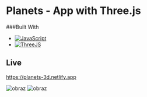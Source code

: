 # Planets - App with Three.js
###Built With
* [![JavaScript][JavaScript.img]][JavaScript-url]
* [![ThreeJS][Three.img]][Three-url]

## Live
https://planets-3d.netlify.app

![obraz](https://user-images.githubusercontent.com/82237491/222987202-1b423cec-269b-4beb-b237-200b4c935c49.png)
![obraz](https://user-images.githubusercontent.com/82237491/223103060-4b76cfa2-a033-4d12-a24e-e78f67feb32a.png)



<!-- MARKDOWN LINKS & IMAGES -->
[JavaScript.img]: https://img.shields.io/badge/JavaScript-F7DF1E?style=for-the-badge&logo=javascript&logoColor=black
[JavaScript-url]: #
[Three.img]: https://img.shields.io/badge/ThreeJs-black?style=for-the-badge&logo=three.js&logoColor=white
[Three-url]: https://threejs.org/

